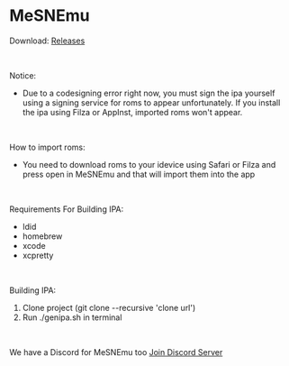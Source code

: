 # MeSNEmu

Download: [Releases](https://github.com/SarahH12099/MeSNEmu/releases)

<br>

Notice:<br>
- Due to a codesigning error right now, you must sign the ipa yourself using a signing service for roms to appear unfortunately. If you install the ipa using Filza or AppInst, imported roms won't appear.

<br>

How to import roms:<br>
- You need to download roms to your idevice using Safari or Filza and press open in MeSNEmu and that will import them into the app 

<br>

Requirements For Building IPA:<br>
- ldid <br>
- homebrew <br>
- xcode <br>
- xcpretty <br>

<br>

Building IPA: 
1) Clone project (git clone --recursive 'clone url') <br>
2) Run ./genipa.sh in terminal

<br>

We have a Discord for MeSNEmu too [Join Discord Server](https://discord.gg/Pnjd2xs)
